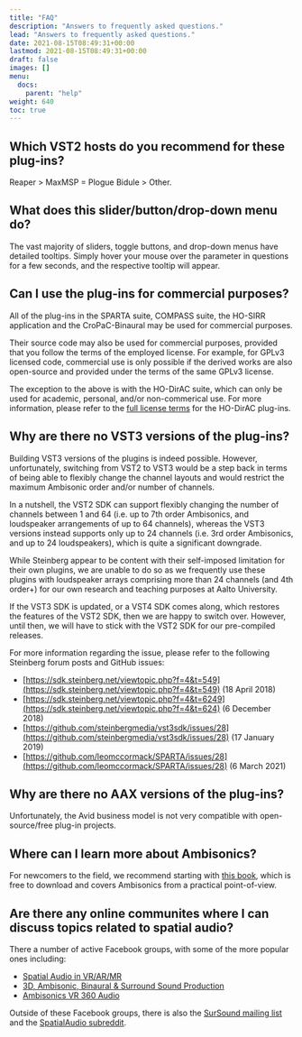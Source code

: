 ```yaml
---
title: "FAQ"
description: "Answers to frequently asked questions."
lead: "Answers to frequently asked questions."
date: 2021-08-15T08:49:31+00:00
lastmod: 2021-08-15T08:49:31+00:00
draft: false
images: []
menu:
  docs:
    parent: "help"
weight: 640
toc: true
---
```


## Which VST2 hosts do you recommend for these plug-ins?

Reaper > MaxMSP = Plogue Bidule > Other.

## What does this slider/button/drop-down menu do?

The vast majority of sliders, toggle buttons, and drop-down menus have detailed tooltips. Simply hover your mouse over the parameter in questions for a few seconds, and the respective tooltip will appear.

## Can I use the plug-ins for commercial purposes?

All of the plug-ins in the SPARTA suite, COMPASS suite, the HO-SIRR application and the CroPaC-Binaural may be used for commercial purposes. 

Their source code may also be used for commercial purposes, provided that you follow the terms of the employed license. For example, for GPLv3 licensed code, commercial use is only possible if the derived works are also open-source and provided under the terms of the same GPLv3 license.

The exception to the above is with the HO-DirAC suite, which can only be used for academic, personal, and/or non-commerical use. For more information, please refer to the [full license terms](../../plugins/hodirac-suite/#license) for the HO-DirAC plug-ins.

## Why are there no VST3 versions of the plug-ins?

Building VST3 versions of the plugins is indeed possible. However, unfortunately, switching from VST2 to VST3 would be a step back in terms of being able to flexibly change the channel layouts and would restrict the maximum Ambisonic order and/or number of channels.

In a nutshell, the VST2 SDK can support flexibly changing the number of channels between 1 and 64 (i.e. up to 7th order Ambisonics, and loudspeaker arrangements of up to 64 channels), whereas the VST3 versions instead supports only up to 24 channels (i.e. 3rd order Ambisonics, and up to 24 loudspeakers), which is quite a significant downgrade.

While Steinberg appear to be content with their self-imposed limitation for their own plugins, we are unable to do so as we frequently use these plugins with loudspeaker arrays comprising more than 24 channels (and 4th order+) for our own research and teaching purposes at Aalto University.

If the VST3 SDK is updated, or a VST4 SDK comes along, which restores the features of the VST2 SDK, then we are happy to switch over. However, until then, we will have to stick with the VST2 SDK for our pre-compiled releases.

For more information regarding the issue, please refer to the following Steinberg forum posts and GitHub issues:
* [https://sdk.steinberg.net/viewtopic.php?f=4&t=549](https://sdk.steinberg.net/viewtopic.php?f=4&t=549) (18 April 2018)
* [https://sdk.steinberg.net/viewtopic.php?f=4&t=6249](https://sdk.steinberg.net/viewtopic.php?f=4&t=624) (6 December 2018)
* [https://github.com/steinbergmedia/vst3sdk/issues/28](https://github.com/steinbergmedia/vst3sdk/issues/28) (17 January 2019)
* [https://github.com/leomccormack/SPARTA/issues/28](https://github.com/leomccormack/SPARTA/issues/28) (6 March 2021)

## Why are there no AAX versions of the plug-ins?

Unfortunately, the Avid business model is not very compatible with open-source/free plug-in projects.

## Where can I learn more about Ambisonics?

For newcomers to the field, we recommend starting with [this book](https://www.springer.com/gp/book/9783030172060), which is free to download and covers Ambisonics from a practical point-of-view.

## Are there any online communites where I can discuss topics related to spatial audio?

There a number of active Facebook groups, with some of the more popular ones including:
* [Spatial Audio in VR/AR/MR](https://www.facebook.com/groups/SpatialAudioVRARMR)
* [3D, Ambisonic, Binaural & Surround Sound Production](https://www.facebook.com/groups/ambisonic)
* [Ambisonics VR 360 Audio](https://www.facebook.com/groups/Ambisonics.VR.360.Audio)

Outside of these Facebook groups, there is also the [SurSound mailing list](https://mail.music.vt.edu/mailman/listinfo/sursound) and the [SpatialAudio subreddit](https://www.reddit.com/r/SpatialAudio/).


